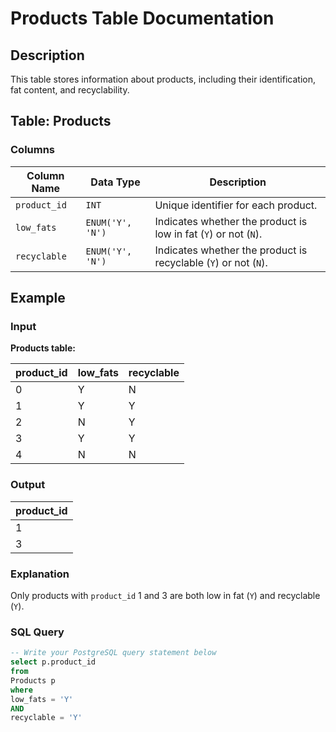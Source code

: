 # Products Table Documentation

## Description

This table stores information about products, including their identification, fat content, and recyclability.

## Table: Products

### Columns

| Column Name  | Data Type         | Description                                                      |
|--------------|-------------------|------------------------------------------------------------------|
| `product_id` | `INT`             | Unique identifier for each product.                              |
| `low_fats`   | `ENUM('Y', 'N')`  | Indicates whether the product is low in fat (`Y`) or not (`N`).  |
| `recyclable` | `ENUM('Y', 'N')`  | Indicates whether the product is recyclable (`Y`) or not (`N`).  |

## Example

### Input

**Products table:**

| product_id | low_fats | recyclable |
|------------|----------|------------|
| 0          | Y        | N          |
| 1          | Y        | Y          |
| 2          | N        | Y          |
| 3          | Y        | Y          |
| 4          | N        | N          |

### Output

| product_id |
|------------|
| 1          |
| 3          |

### Explanation

Only products with `product_id` 1 and 3 are both low in fat (`Y`) and recyclable (`Y`).

### SQL Query

``` SQL
-- Write your PostgreSQL query statement below
select p.product_id
from
Products p
where
low_fats = 'Y'
AND
recyclable = 'Y'
```
